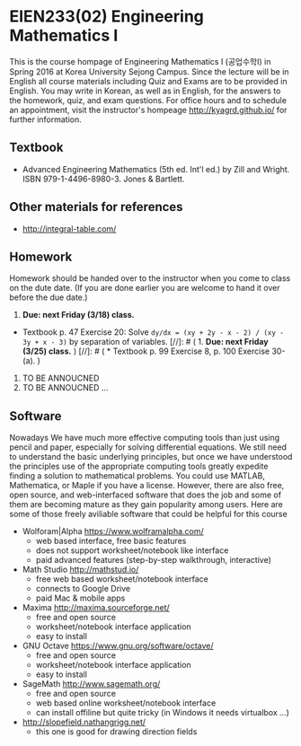 # EIEN233(02) Engineering Mathematics I
This is the course hompage of Engineering Mathematics I (공업수학I) in Spring 2016 at Korea University Sejong Campus.
Since the lecture will be in English all course materials including Quiz and Exams are to be provided in English.
You may write in Korean, as well as in English, for the answers to the homework, quiz, and exam questions.
For office hours and to schedule an appointment, visit the instructor's hompeage http://kyagrd.github.io/ for further information.

## Textbook
 * Advanced Engineering Mathematics (5th ed. Int'l ed.) by Zill and Wright. ISBN 979-1-4496-8980-3. Jones & Bartlett.

## Other materials for references
 * http://integral-table.com/

## Homework
Homework should be handed over to the instructor when you come to class on the dute date.
(If you are done earlier you are welcome to hand it over before the due date.)
 1. **Due: next Friday (3/18) class.**
  * Textbook p. 47 Exercise 20: Solve `dy/dx = (xy + 2y - x - 2) / (xy - 3y + x - 3)` by separation of variables.
[//]: # ( 1. **Due: next Friday (3/25) class.** )
[//]: # (   * Textbook p. 99 Exercise 8,  p. 100 Exercise 30-(a). )
 1. TO BE ANNOUCNED
 1. TO BE ANNOUCNED
...

## Software
Nowadays We have much more effective computing tools
than just using pencil and paper, especially for solving differential equations.
We still need to understand the basic underlying principles,
but once we have understood the principles use of the appropriate computing tools
greatly expedite finding a solution to mathematical problems.
You could use MATLAB, Mathematica, or Maple if you have a license.
However, there are also free, open source, and web-interfaced software
that does the job and some of them are becoming mature as they gain popularity among users.
Here are some of those freely aviliable software that could be helpful for this course
* Wolforam|Alpha https://www.wolframalpha.com/
  * web based interface, free basic features
  * does not support worksheet/notebook like interface
  * paid advanced features (step-by-step walkthrough, interactive)
* Math Studio http://mathstud.io/
  * free web based worksheet/notebook interface
  * connects to Google Drive
  * paid Mac & mobile apps
* Maxima http://maxima.sourceforge.net/
  * free and open source
  * worksheet/notebook interface application
  * easy to install
* GNU Octave https://www.gnu.org/software/octave/
  * free and open source
  * worksheet/notebook interface application
  * easy to install
* SageMath http://www.sagemath.org/
  * free and open source
  * web based online worksheet/notebook interface
  * can install offiline but quite tricky (in Windows it needs virtualbox ...)
* http://slopefield.nathangrigg.net/
  * this one is good for drawing direction fields
